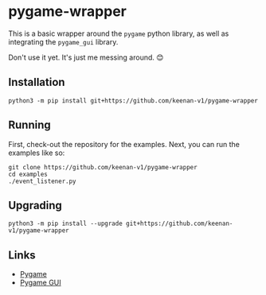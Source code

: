 # pygame-wrapper

This is a basic wrapper around the `pygame` python library, as well as integrating the `pygame_gui` library.

Don't use it yet. It's just me messing around. 😊

## Installation
```shell
python3 -m pip install git+https://github.com/keenan-v1/pygame-wrapper
```

## Running
First, check-out the repository for the examples. Next, you can run the examples like so:
```shell
git clone https://github.com/keenan-v1/pygame-wrapper
cd examples
./event_listener.py
```

## Upgrading
```shell
python3 -m pip install --upgrade git+https://github.com/keenan-v1/pygame-wrapper
```

## Links
- [Pygame](https://www.pygame.org)
- [Pygame GUI](https://github.com/MyreMylar/pygame_gui)